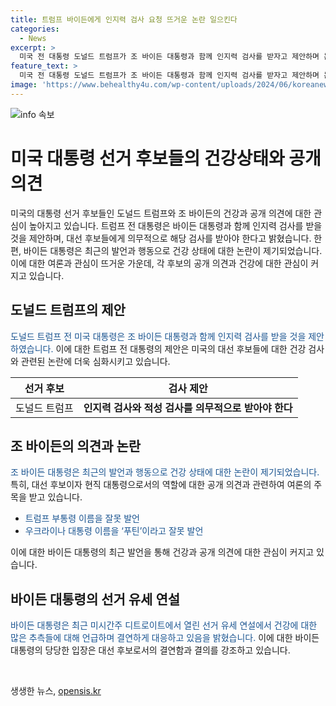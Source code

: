 ```yaml
---
title: 트럼프 바이든에게 인지력 검사 요청 뜨거운 논란 일으킨다
categories:
  - News
excerpt: >
  미국 전 대통령 도널드 트럼프가 조 바이든 대통령과 함께 인지력 검사를 받자고 제안하며 논란을 불러일으키고 있다. 바이든 대통령은 최근 발언들이 맥락을 벗어나는 등의 이유로 논란이 일어났으며, 이에 대해 선거 유세 중 나는 (대선에) 출마하고 있고 우리는 이길 것이라며 결연한 의지를 드러냈다. 현재 미국 정치권에서는 바이든 대통령의 건강 상태에 대한 이야기가 팽배하고 있다.
feature_text: >
  미국 전 대통령 도널드 트럼프가 조 바이든 대통령과 함께 인지력 검사를 받자고 제안하며 논란을 불러일으키고 있다. 바이든 대통령은 최근 발언들이 맥락을 벗어나는 등의 이유로 논란이 일어났으며, 이에 대해 선거 유세 중 나는 (대선에) 출마하고 있고 우리는 이길 것이라며 결연한 의지를 드러냈다. 현재 미국 정치권에서는 바이든 대통령의 건강 상태에 대한 이야기가 팽배하고 있다.
image: 'https://www.behealthy4u.com/wp-content/uploads/2024/06/koreanews.jpg'
---
```


<p><img src="https://www.behealthy4u.com/wp-content/uploads/2024/06/koreanews.jpg" alt="info 속보" /></p>

<h1>미국 대통령 선거 후보들의 건강상태와 공개 의견</h1>

<p data-ke-size="size16">미국의 대통령 선거 후보들인 도널드 트럼프와 조 바이든의 건강과 공개 의견에 대한 관심이 높아지고 있습니다. 트럼프 전 대통령은 바이든 대통령과 함께 인지력 검사를 받을 것을 제안하며, 대선 후보들에게 의무적으로 해당 검사를 받아야 한다고 밝혔습니다. 한편, 바이든 대통령은 최근의 발언과 행동으로 건강 상태에 대한 논란이 제기되었습니다. 이에 대한 여론과 관심이 뜨거운 가운데, 각 후보의 공개 의견과 건강에 대한 관심이 커지고 있습니다.</p>

<h2 data-ke-size="size26">도널드 트럼프의 제안</h2>

<p><span style="color: #1a5490;">도널드 트럼프 전 미국 대통령은 조 바이든 대통령과 함께 인지력 검사를 받을 것을 제안하였습니다.</span> 이에 대한 트럼프 전 대통령의 제안은 미국의 대선 후보들에 대한 건강 검사와 관련된 논란에 더욱 심화시키고 있습니다.</p>

<table>
<thead>
<tr>
<th>선거 후보</th>
<th>검사 제안</th>
</tr>
</thead>
<tbody>
<tr>
<td>도널드 트럼프</td>
<td style="text-align: center; height: 17px;"><b>인지력 검사와 적성 검사를 의무적으로 받아야 한다</b></td>
</tr>
</tbody>
</table>

<h2 data-ke-size="size26">조 바이든의 의견과 논란</h2>

<p><span style="color: #1a5490;">조 바이든 대통령은 최근의 발언과 행동으로 건강 상태에 대한 논란이 제기되었습니다.</span> 특히, 대선 후보이자 현직 대통령으로서의 역할에 대한 공개 의견과 관련하여 여론의 주목을 받고 있습니다.</p>

<ul>
<li><span style="color: #1a5490;">트럼프 부통령 이름을 잘못 발언</span></li>
<li><span style="color: #1a5490;">우크라이나 대통령 이름을 ‘푸틴’이라고 잘못 발언</span></li>
</ul>

<p>이에 대한 바이든 대통령의 최근 발언을 통해 건강과 공개 의견에 대한 관심이 커지고 있습니다.</p>

<h2 data-ke-size="size26">바이든 대통령의 선거 유세 연설</h2>

<p><span style="color: #1a5490;">바이든 대통령은 최근 미시간주 디트로이트에서 열린 선거 유세 연설에서 건강에 대한 많은 추측들에 대해 언급하며 결연하게 대응하고 있음을 밝혔습니다.</span> 이에 대한 바이든 대통령의 당당한 입장은 대선 후보로서의 결연함과 결의를 강조하고 있습니다.</p>

<p data-ke-size="size16">&nbsp;</p>
생생한 뉴스, <a href="https://opensis.kr" rel="dofollow">opensis.kr</a>



